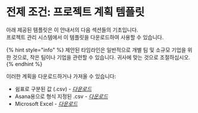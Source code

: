 # 전제 조건: 프로젝트 계획 템플릿

아래 제공된 템플릿은 이 안내서의 다음 섹션들의 기초입니다. \
프로젝트 관리 시스템에서 이 템플릿을 다운로드하여 사용할 수 있습니다.

{% hint style="info" %}
제안된 타임라인은 일반적으로 개별 팀 및 소규모 기업을 위한 것으로, 작은 팀이나 기업을 관련할 수 있습니다. 귀사에 맞는 것으로 조절하십시오.
{% endhint %}

이러한 계획을 다운로드하거나 가져올 수 있습니다:

- 쉼표로 구분된 값 (.csv) - [_다운로드_](https://assets.ctfassets.net/4un77bcsnjzw/5IT8v4WlcYTlq5LHYGC82T/62b88657a50d1051b45c752c72252175/Team\_Implementation\_Project\_Plan.csv)
- Asana용으로 형식 지정된 .csv - [_다운로드_](https://assets.ctfassets.net/4un77bcsnjzw/2xnLzEX3mZ9oxqCPS3m9qd/3e5ac6f600109f401f63f082045053b0/Team\_Implementation\_Project\_Plan_-\_Asana.csv)
- Microsoft Excel - [_다운로드_](https://assets.ctfassets.net/4un77bcsnjzw/6UGko1dUlCd9kCZt4BqkKe/d6a46b052f2ebf873ad84c6e8b8e0b60/Team\_Implementation\_Project\_Plan.xlsx)